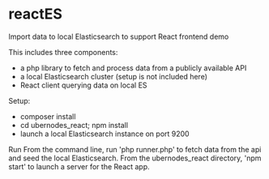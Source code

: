# reactES
Import data to local Elasticsearch to support React frontend demo

This includes three components:
  - a php library to fetch and process data from a publicly available API
  - a local Elasticsearch cluster (setup is not included here)
  - React client querying data on local ES
  
Setup:
  - composer install
  - cd ubernodes_react; npm install
  - launch a local Elasticsearch instance on port 9200

Run
From the command line, run 'php runner.php' to fetch data from the api and seed the local Elasticsearch. 
From the ubernodes_react directory, 'npm start' to launch a server for the React app.
